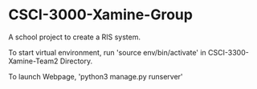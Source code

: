 # CSCI-3000-Xamine-Group

A school project to create a RIS system.

To start virtual environment, run 'source env/bin/activate' in CSCI-3300-Xamine-Team2 Directory.

To launch Webpage, 'python3 manage.py runserver'
